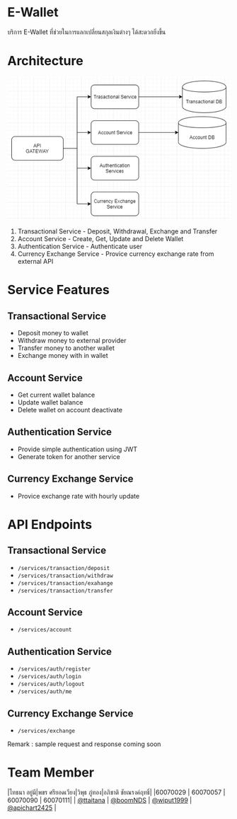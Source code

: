 # E-Wallet
บริการ E-Wallet ที่ช่วยในการแลกเปลี่ยนสกุลเงินต่างๆ ได้สะดวกยิ่งขึ้น

# Architecture

![Architecture](assets/architecture.png)

1. Transactional Service - Deposit, Withdrawal, Exchange and Transfer
2. Account Service - Create, Get, Update and Delete Wallet
3. Authentication Service - Authenticate user
4. Currency Exchange Service - Provice currency exchange rate from external API

# Service Features

## Transactional Service
- Deposit money to wallet
- Withdraw money to external provider
- Transfer money to another wallet
- Exchange money with in wallet

## Account Service
- Get current wallet balance
- Update wallet balance
- Delete wallet on account deactivate

## Authentication Service
- Provide simple authentication using JWT
- Generate token for another service

## Currency Exchange Service
- Provice exchange rate with hourly update

# API Endpoints

## Transactional Service
- `/services/transaction/deposit`
- `/services/transaction/withdraw`
- `/services/transaction/exahange`
- `/services/transaction/transfer`

## Account Service
- `/services/account`

## Authentication Service
- `/services/auth/register`
- `/services/auth/login`
- `/services/auth/logout`
- `/services/auth/me`

## Currency Exchange Service
- `/services/exchange`

Remark : sample request and response coming soon

# Team Member

|ไทธนา อยู่มี|พขร ศรียอดเวียง|วิพุธ ภู่ทอง|อภิชาติ ชัยณรงค์ฤทธิ์|
|60070029 |      60070057      |      60070090      | 60070111|
|    [@ttaitana](https://github.com/ttaitana)    |     [@boomNDS](https://github.com/boomNDS)     |     [@wiput1999](https://github.com/wiput1999)     | [@apichart2425](https://github.com/apichart2425) |